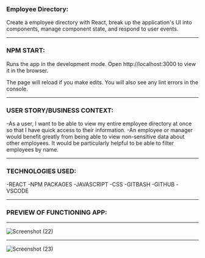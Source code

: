 
### Employee Directory:
Create a employee directory with React, break up the application's UI into components, manage component state, and respond to user events.

----
### NPM START:
Runs the app in the development mode.
Open http://localhost:3000 to view it in the browser.

The page will reload if you make edits.
You will also see any lint errors in the console.

----
### USER STORY/BUSINESS CONTEXT:
-As a user, I want to be able to view my entire employee directory at once so that I have quick access to their information.
-An employee or manager would benefit greatly from being able to view non-sensitive data about other employees. It would be particularly helpful to be able to filter employees by name.

----
### TECHNOLOGIES USED:
-REACT
-NPM PACKAGES
-JAVASCRIPT
-CSS
-GITBASH
-GITHUB
-VSCODE

----
### PREVIEW OF FUNCTIONING APP:
----
![Screenshot (22)](https://user-images.githubusercontent.com/58044346/75503094-ef693180-5991-11ea-9c3f-328d34e387da.png)

----
![Screenshot (23)](https://user-images.githubusercontent.com/58044346/75503097-f132f500-5991-11ea-897d-24541681f211.png)
